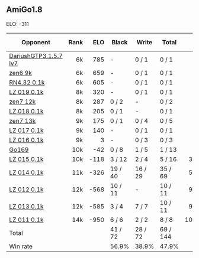 ## AmiGo1.8 ##

ELO: -311

Opponent | Rank | ELO | Black | Write | Total | Win rate
---------|-----:|----:|-------|-------|-------|-------:
[DariushGTP3.1.5.7 lv7](DariushGTP3.1.5.7%20lv7.md) | 6k | 785 | - | 0 / 1 | 0 / 1 | 0.0%
[zen6 9k](zen6%209k.md) | 6k | 659 | - | 0 / 1 | 0 / 1 | 0.0%
[RN4.32 0.1k](RN4.32%200.1k.md) | 6k | 605 | - | 0 / 1 | 0 / 1 | 0.0%
[LZ 019 0.1k](LZ%20019%200.1k.md) | 8k | 320 | - | 0 / 1 | 0 / 1 | 0.0%
[zen7 12k](zen7%2012k.md) | 8k | 287 | 0 / 2 | - | 0 / 2 | 0.0%
[LZ 018 0.1k](LZ%20018%200.1k.md) | 8k | 205 | 0 / 1 | - | 0 / 1 | 0.0%
[zen7 13k](zen7%2013k.md) | 9k | 175 | 0 / 1 | 0 / 4 | 0 / 5 | 0.0%
[LZ 017 0.1k](LZ%20017%200.1k.md) | 9k | 140 | - | 0 / 1 | 0 / 1 | 0.0%
[LZ 016 0.1k](LZ%20016%200.1k.md) | 9k | 3 | - | 0 / 3 | 0 / 3 | 0.0%
[Go169](Go169.md) | 10k | -42 | 0 / 8 | 1 / 5 | 1 / 13 | 7.7%
[LZ 015 0.1k](LZ%20015%200.1k.md) | 10k | -118 | 3 / 12 | 2 / 4 | 5 / 16 | 31.3%
[LZ 014 0.1k](LZ%20014%200.1k.md) | 11k | -326 | 19 / 40 | 16 / 29 | 35 / 69 | 50.7%
[LZ 012 0.1k](LZ%20012%200.1k.md) | 12k | -568 | 10 / 11 | - | 10 / 11 | 90.9%
[LZ 013 0.1k](LZ%20013%200.1k.md) | 12k | -585 | 3 / 4 | 7 / 7 | 10 / 11 | 90.9%
[LZ 011 0.1k](LZ%20011%200.1k.md) | 14k | -950 | 6 / 6 | 2 / 2 | 8 / 8 | 100.0%
Total | | | 41 / 72 | 28 / 72 | 69 / 144 | 
Win rate| | | 56.9% | 38.9% | 47.9% | 
